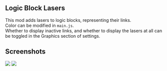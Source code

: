 ## Logic Block Lasers

This mod adds lasers to logic blocks, representing their links.  
Color can be modified in `main.js`.  
Whether to display inactive links, and whether to display the lasers at all can be toggled in the Graphics section of settings.

## Screenshots
![](https://raw.githubusercontent.com/nichrosia/logic-block-lasers/main/screenshots/processors-walls.png)
![](https://raw.githubusercontent.com/nichrosia/logic-block-lasers/main/screenshots/resource-display.png)